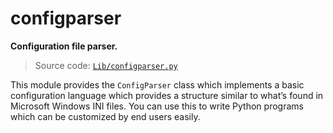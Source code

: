 # configparser

**Configuration file parser.**

> Source code: [`Lib/configparser.py`](https://github.com/python/cpython/tree/3.12/Lib/configparser.py)

This module provides the `ConfigParser` class which implements a basic configuration language which provides a structure similar to what’s found in Microsoft Windows INI files. You can use this to write Python programs which can be customized by end users easily.